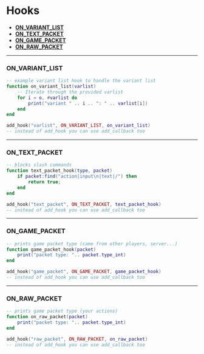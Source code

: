 # Hooks
- **[ON_VARIANT_LIST](#ON_VARIANT_LIST)**
- **[ON_TEXT_PACKET](#ON_TEXT_PACKET)**
- **[ON_GAME_PACKET](#ON_GAME_PACKET)**
- **[ON_RAW_PACKET](#ON_RAW_PACKET)**


---

### ON_VARIANT_LIST
```lua
-- example variant list hook to handle the variant list
function on_variant_list(varlist)
    -- Iterate through the provided varlist
    for i = o, #varlist do
        print("variant " .. i .. ": " .. varlist[i])
    end
end

add_hook("varlist", ON_VARIANT_LIST, on_variant_list) 
-- instead of add_hook you can use add_callback too
```

---

### ON_TEXT_PACKET
```lua
-- blocks slash commands
function text_packet_hook(type, packet)
    if packet:find("action|input\n|text|/") then
		return true;
	end
end

add_hook("text_packet", ON_TEXT_PACKET, text_packet_hook) 
-- instead of add_hook you can use add_callback too
```

---

### ON_GAME_PACKET
```lua
-- prints game packet type (came from other players, server...)
function game_packet_hook(packet)
    print("packet type: ".. packet.type_int)
end

add_hook("game_packet", ON_GAME_PACKET, game_packet_hook) 
-- instead of add_hook you can use add_callback too
```

---

### ON_RAW_PACKET
```lua
-- prints game packet type (your actions)
function on_raw_packet(packet)
    print("packet type: ".. packet.type_int)
end

add_hook("raw_packet", ON_RAW_PACKET, on_raw_packet) 
-- instead of add_hook you can use add_callback too
```
